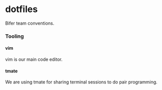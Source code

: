 # dotfiles

Bifer team conventions.


### Tooling

#### vim
vim is our main code editor.

#### tmate
We are using tmate for sharing terminal sessions to do pair programming.
